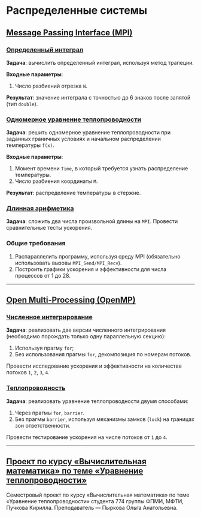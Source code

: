 # **Распределенные системы**
## [**Message Passing Interface (MPI)**](MPI)
### [**Определенный интеграл**](MPI/integral)

**Задача**: вычислить определенный интеграл, используя метод трапеции. 

**Входные параметры**:
1. Число разбиений отрезка `N`.

**Результат**: значение интеграла с точностью до 6 знаков после запятой (тип `double`).

### [**Одномерное уравнение теплопроводности**](MPI/heatConductivity)

**Задача**: решить одномерное уравнение теплопроводности при заданных граничных условиях и начальном распределении температуры `f(x)`.

**Входные параметры**:
1. Момент времени `Time`, в который требуется узнать распределение температуры. 
2. Число разбиения координаты `M`.

**Результат**: распределение температуры в стержне.

### [**Длинная арифметика**](longsum)

**Задача**: сложить два числа произвольной длины на `MPI`. Провести сравнительные тесты ускорения.

### **Общие требования**

1. Распараллелить программу, используя среду MPI (обязательно использовать вызовы `MPI_Send/MPI_Recv`).
2. Построить графики ускорения и эффективности для числа процессов от 1 до 28.

---
## [**Open Multi-Processing (OpenMP)**](OpenMP)
### [**Численное интегрирование**](OpenMP/OpenMP_integral)

**Задача**: реализовать две версии численного интегрирования (необходимо порождать только одну параллельную секцию):

1. Используя прагму `for`;
2. Без использования прагмы `for`, декомпозиция по номерам потоков.

Провести исследование ускорения и эффективности на количестве потоков `1`, `2`, `3`, `4`.


### [**Теплопроводность**](OpenMP/OpenMP_heat)

**Задача**: реализовать уравнение теплопроводности двумя способами:

1. Через прагмы `for`, `barrier`.
2. Без прагмы `barrier`, используя механизмы замков (`lock`) на границах зон ответственности.

Провести тестирование ускорения на числе потоков от `1` до `4`.

---

## [**Проект по курсу «‎Вычислительная математика»‎ по теме «‎Уравнение теплопроводности»‎**](Уравнение-теплопроводности.pdf)

Семестровый проект по курсу «Вычислительная математика» по теме «Уравнение теплопроводности» студента 774 группы ФПМИ, МФТИ, Пучкова Кирилла. Преподаватель — Пыркова Ольга Анатольевна.